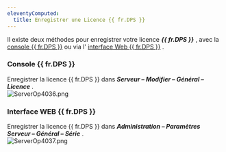 ```yaml
---
eleventyComputed:
  title: Enregistrer une Licence {{ fr.DPS }}
---
```


Il existe deux méthodes pour enregistrer votre licence ***{{ fr.DPS }}*** , avec la [console {{ fr.DPS }}](#console-devolutions-server) ou via l' [interface Web {{ fr.DPS }}](#interface-web-devolutions-server) .  

### Console {{ fr.DPS }} 

Enregistrer la licence {{ fr.DPS }} dans ***Serveur – Modifier – Général – Licence*** .  
![ServerOp4036.png](/img/fr/server/ServerOp4036.png) 

### Interface WEB {{ fr.DPS }} 

Enregistrer la licence {{ fr.DPS }} dans ***Administration – Paramètres Serveur – Général – Série*** .  
![ServerOp4037.png](/img/fr/server/ServerOp4037.png) 

